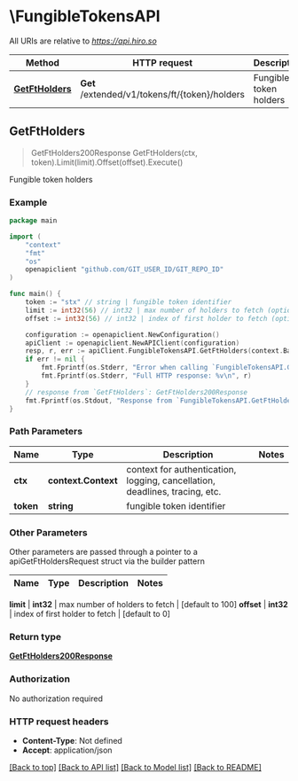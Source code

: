 # \FungibleTokensAPI

All URIs are relative to *https://api.hiro.so*

Method | HTTP request | Description
------------- | ------------- | -------------
[**GetFtHolders**](FungibleTokensAPI.md#GetFtHolders) | **Get** /extended/v1/tokens/ft/{token}/holders | Fungible token holders



## GetFtHolders

> GetFtHolders200Response GetFtHolders(ctx, token).Limit(limit).Offset(offset).Execute()

Fungible token holders



### Example

```go
package main

import (
	"context"
	"fmt"
	"os"
	openapiclient "github.com/GIT_USER_ID/GIT_REPO_ID"
)

func main() {
	token := "stx" // string | fungible token identifier
	limit := int32(56) // int32 | max number of holders to fetch (optional) (default to 100)
	offset := int32(56) // int32 | index of first holder to fetch (optional) (default to 0)

	configuration := openapiclient.NewConfiguration()
	apiClient := openapiclient.NewAPIClient(configuration)
	resp, r, err := apiClient.FungibleTokensAPI.GetFtHolders(context.Background(), token).Limit(limit).Offset(offset).Execute()
	if err != nil {
		fmt.Fprintf(os.Stderr, "Error when calling `FungibleTokensAPI.GetFtHolders``: %v\n", err)
		fmt.Fprintf(os.Stderr, "Full HTTP response: %v\n", r)
	}
	// response from `GetFtHolders`: GetFtHolders200Response
	fmt.Fprintf(os.Stdout, "Response from `FungibleTokensAPI.GetFtHolders`: %v\n", resp)
}
```

### Path Parameters


Name | Type | Description  | Notes
------------- | ------------- | ------------- | -------------
**ctx** | **context.Context** | context for authentication, logging, cancellation, deadlines, tracing, etc.
**token** | **string** | fungible token identifier | 

### Other Parameters

Other parameters are passed through a pointer to a apiGetFtHoldersRequest struct via the builder pattern


Name | Type | Description  | Notes
------------- | ------------- | ------------- | -------------

 **limit** | **int32** | max number of holders to fetch | [default to 100]
 **offset** | **int32** | index of first holder to fetch | [default to 0]

### Return type

[**GetFtHolders200Response**](GetFtHolders200Response.md)

### Authorization

No authorization required

### HTTP request headers

- **Content-Type**: Not defined
- **Accept**: application/json

[[Back to top]](#) [[Back to API list]](../README.md#documentation-for-api-endpoints)
[[Back to Model list]](../README.md#documentation-for-models)
[[Back to README]](../README.md)

